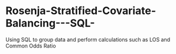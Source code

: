 # Rosenja-Stratified-Covariate-Balancing---SQL-
Using SQL to group data and perform calculations such as LOS and Common Odds Ratio

